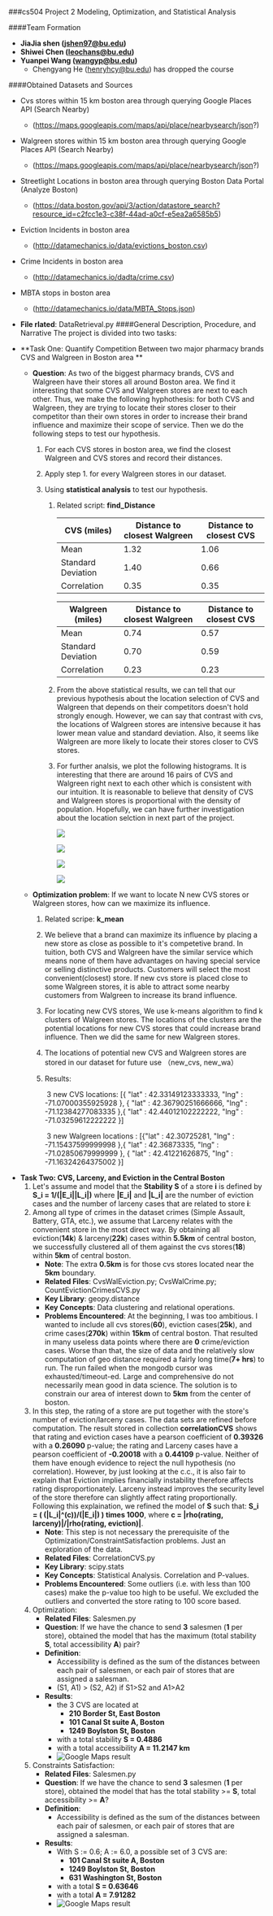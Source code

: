 ###cs504 Project 2 Modeling, Optimization, and Statistical Analysis

####Team Formation
- **JiaJia shen (jshen97@bu.edu)**
- **Shiwei Chen (leochans@bu.edu)**
- **Yuanpei Wang (wangyp@bu.edu)**
    - Chengyang He (henryhcy@bu.edu) has dropped the course

####Obtained Datasets and Sources
- Cvs stores within 15 km boston area through querying Google Places API (Search Nearby) 
    - (https://maps.googleapis.com/maps/api/place/nearbysearch/json?)
- Walgreen stores within 15 km boston area through querying Google Places API (Search Nearby)
    - (https://maps.googleapis.com/maps/api/place/nearbysearch/json?)
- Streetlight Locations in boston area through querying Boston Data Portal (Analyze Boston)
    - (https://data.boston.gov/api/3/action/datastore_search?resource_id=c2fcc1e3-c38f-44ad-a0cf-e5ea2a6585b5)
- Eviction Incidents in boston area
    - (http://datamechanics.io/data/evictions_boston.csv)
- Crime Incidents in boston area
    - (http://datamechanics.io/dadta/crime.csv)
- MBTA stops in boston area
    - (http://datamechanics.io/data/MBTA_Stops.json)
- **File rlated**: DataRetrieval.py
####General Description, Procedure, and Narrative
The project is divided into two tasks:
- **Task One: Quantify Competition Between two major pharmacy brands CVS and Walgreen in Boston area **

    - **Question**: As two of the biggest pharmacy brands, CVS and Walgreen have their stores all around Boston area. We find it interesting that some CVS and Walgreen stores are next to each other. Thus, we make the following hyphothesis: for both CVS and Walgreen, they are trying to locate their stores closer to their competitor than their own stores in order to increase their brand influence and maximize their scope of service. Then we do the following steps to test our hypothesis.

        1. For each CVS stores in boston area, we find the closest Walgreen and CVS stores and record their distances.

        2. Apply step 1. for every Walgreen stores in our dataset. 

        3. Using **statistical analysis** to test our hypothesis.

            

           1. Related script: **find_Distance**

              | CVS (miles)        | Distance to closest Walgreen | Distance to closest CVS |
              | ------------------ | ---------------------------- | ----------------------- |
              | Mean               | 1.32                         | 1.06                    |
              | Standard Deviation | 1.40                         | 0.66                    |
              | Correlation        | 0.35                         | 0.35                    |

              | Walgreen (miles)   | Distance to closest Walgreen | Distance to closest CVS |
              | ------------------ | ---------------------------- | ----------------------- |
              | Mean               | 0.74                         | 0.57                    |
              | Standard Deviation | 0.70                         | 0.59                    |
              | Correlation        | 0.23                         | 0.23                    |

           2. From the above statistical results, we can tell that our previous hypothesis about the location selection of CVS and Walgreen that depends on their competitors doesn't hold strongly enough. However, we can say that contrast with cvs, the locations of Walgreen stores are intensive because it has lower mean value and standard deviation. Also, it seems like Walgreen are more likely to locate their stores closer to CVS stores. 

           3. For further analsis, we plot the following histograms. It is interesting that there are around 16 pairs of CVS and Walgreen right next to each other which is consistent with our intuition.   It is reasonable to believe that density of CVS and Walgreen stores is proportional with the density of population. Hopefully, we can have further investigation about the location selction in next part of the project. 

               ![](cvs_cvs.png)

               ![](cvs_walgreen.png)

               ![](walgreen_walgreen.png)

               ![](walgreen_cvs.png)

               

               

    - **Optimization problem**: If we want to locate N new CVS stores or Walgreen stores, how can we maximize its influence.

        1. Related scripe: **k_mean**

        2. We believe that a brand can maximize its influence by placing a new store as close as possible to it's competetive brand. In tuition, both CVS and Walgreen have the similar service which means none of them have advantages on having special service or selling distinctive products. Customers will select the most convenient(closest) store. If new cvs store is placed close to some Walgreen stores, it is able to attract some nearby customers from Walgreen to increase its brand influence.

        3. For locating new CVS stores, We use k-means algorithm to find k clusters of Walgreen stores. The locations of the clusters are the potential locations for new CVS stores that could increase brand influence. Then we did the same for new Walgreen stores.

        4. The locations of potential new CVS and Walgreen stores are stored in our dataset for future use （new_cvs, new_wa）

        5. Results: 

            ​		3 new CVS locations: [{ "lat" : 42.33149123333333, "lng" : -71.07000355925928 }, { "lat" : 42.36790251666666, "lng" : -71.12384277083335 },{ "lat" : 42.44012102222222, "lng" : -71.03259612222222 }]

            ​		3 new Walgreen locations : [{"lat" : 42.30725281, "lng" : -71.15437599999998 },{ "lat" : 42.36873335, "lng" : -71.02850679999999 }, { "lat" : 42.41221626875, "lng" : -71.16324264375002 }]
* **Task Two: CVS, Larceny, and Eviction in the Central Boston**
    1. Let's assume and model that the **Stability S** of a store **i** is defined by **S_i = 1/(|E_i||L_i|)** where **|E_i|** and **|L_i|** are the number of eviction cases and the number of larceny cases that are related to store **i**:
    2. Among all type of crimes in the dataset crimes (Simple Assault, Battery, GTA, etc.), we assume that Larceny relates with the convenient store in the most direct way. By obtaining all eviction(**14k**) & larceny(**22k**) cases within **5.5km** of central boston, we successfully clustered all of them against the cvs stores(**18**) within **5km** of central boston.
        - **Note**: The extra **0.5km** is for those cvs stores located near the **5km** boundary.  
        - **Related Files**: CvsWalEviction.py; CvsWalCrime.py; CountEvictionCrimesCVS.py
        - **Key Library**: geopy.distance
        - **Key Concepts**: Data clustering and relational operations.
        - **Problems Encountered**: At the beginning, I was too ambitious. I wanted to include all cvs stores(**60**), eviction cases(**25k**), and crime cases(**270k**) within **15km** of central boston. That resulted in many useless data points where there are **0** crime/eviction cases. Worse than that, the size of data and the relatively slow computation of geo distance required a fairly long time(**7+ hrs**) to run. The run failed when the mongodb cursor was exhausted/timeout-ed. Large and comprehensive do not necessarily mean good in data science. The solution is to constrain our area of interest down to **5km** from the center of boston.
    3. In this step, the rating of a store are put together with the store's number of eviction/larceny cases. The data sets are refined before computation. The result stored in collection **correlationCVS** shows that rating and eviction cases have a pearson coefficient of **0.39326** with a **0.26090** p-value; the rating and Larceny cases have a pearson coefficient of **-0.20018** with a **0.44109** p-value. Neither of them have enough evidence to reject the null hypothesis (no correlation). However, by just looking at the c.c., it is also fair to explain that Eviction implies financially instability therefore affects rating disproportionately. Larceny instead improves the security level of the store therefore can slightly affect rating proportionally. Following this explaination, we refined the model of **S** such that: **S_i = ( (|L_i|^(c))/(|E_i|) ) times 1000**, where **c = |rho(rating, larceny)|/|rho(rating, eviction)|**.
        - **Note**: This step is not necessary the prerequisite of the Optimization/ConstraintSatisfaction problems. Just an exploration of the data.
        - **Related Files**: CorrelationCVS.py
        - **Key Library**: scipy.stats
        - **Key Concepts**: Statistical Analysis. Correlation and P-values.
        - **Problems Encountered**: Some outliers (i.e. with less than 100 cases) make the p-value too high to be useful. We excluded the outliers and converted the store rating to 100 score based. 
    4. Optimization: 
        - **Related Files**: Salesmen.py
        - **Question**: If we have the chance to send **3** salesmen (**1** per store), obtained the model that has the maximum (total stability **S**, total accessibility **A**) pair?
        - **Definition**: 
            - Accessibility is defined as the sum of the distances between each pair of salesmen, or each pair of stores that are assigned a salesman.
            - (S1, A1) > (S2, A2) if S1>S2 and A1>A2
        - **Results**: 
            - the 3 CVS are located at 
                - **210 Border St, East Boston**
                - **101 Canal St suite A, Boston**
                - **1249 Boylston St, Boston**
            - with a total stability **S =  0.4886**
            - with a total accessibility **A = 11.2147 km**
            - ![Google Maps result](Project2%20result.JPG)
    5. Constraints Satisfaction:
        - **Related Files**: Salesmen.py
        - **Question**: If we have the chance to send **3** salesmen (**1** per store), obtained the model that has the total stability >= **S**, total accessibility >= **A**?
        - **Definition**: 
            - Accessibility is defined as the sum of the distances between each pair of salesmen, or each pair of stores that are assigned a salesman.
        - **Results**:
            - With S := 0.6; A := 6.0, a possible set of 3 CVS are:
                - **101 Canal St suite A, Boston**
                - **1249 Boylston St, Boston**
                - **631 Washington St, Boston**
            - with a total **S = 0.63646**
            - with a total **A = 7.91282**
            - ![Google Maps result](Project2%20resultz3.JPG)
